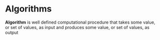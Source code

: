 # Algorithms

**Algorithm** is well defined computational procedure that takes some value, or set of values, as input and produces some value, or set of values, as output

